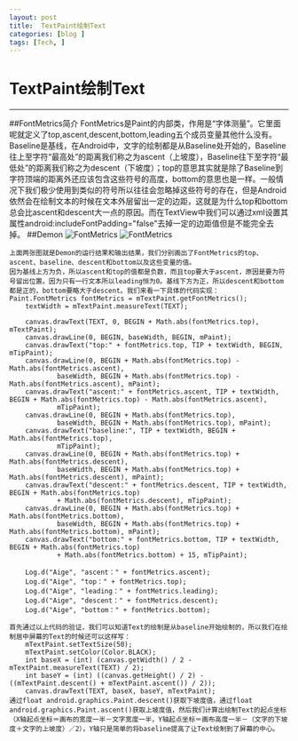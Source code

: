 ```yaml
---
layout: post  
title:  TextPaint绘制Text
categories: [blog ]  
tags: [Tech, ]     
---
```

# TextPaint绘制Text

****
##FontMetrics简介
     FontMetrics是Paint的内部类，作用是“字体测量”。它里面呢就定义了top,ascent,descent,bottom,leading五个成员变量其他什么没有。
     Baseline是基线，在Android中，文字的绘制都是从Baseline处开始的，Baseline往上至字符“最高处”的距离我们称之为ascent（上坡度），Baseline往下至字符“最低处”的距离我们称之为descent（下坡度）；top的意思其实就是除了Baseline到字符顶端的距离外还应该包含这些符号的高度，bottom的意思也是一样。一般情况下我们极少使用到类似的符号所以往往会忽略掉这些符号的存在，但是Android依然会在绘制文本的时候在文本外层留出一定的边距，这就是为什么top和bottom总会比ascent和descent大一点的原因。而在TextView中我们可以通过xml设置其属性android:includeFontPadding="false"去掉一定的边距值但是不能完全去掉。
##Demon
 ![FontMetrics](http://i2.piimg.com/4851/e9666c5f478233fd.png) 
 ![FontMetrics](http://i2.piimg.com/4851/79ec9808bf6e1f3f.png)
 
    上面两张图就是Demon的运行结果和输出结果，我们分别画出了FontMetrics的top、ascent、baseline、descent和bottom以及这些变量的值。
    因为基线上方为负，所以ascent和top的值都是负数，而且top要大于ascent，原因是要为符号留出位置。因为只有一行文本所以leading恒为0。基线下方为正，所以descent和bottom都是正的，bottom要略大于descent。我们来看一下具体的代码实现：
    Paint.FontMetrics fontMetrics = mTextPaint.getFontMetrics();
        textWidth = mTextPaint.measureText(TEXT);

        canvas.drawText(TEXT, 0, BEGIN + Math.abs(fontMetrics.top), mTextPaint);
        canvas.drawLine(0, BEGIN, baseWidth, BEGIN, mPaint);
        canvas.drawText("top:" + fontMetrics.top, TIP + textWidth, BEGIN, mTipPaint);
        canvas.drawLine(0, BEGIN + Math.abs(fontMetrics.top) - Math.abs(fontMetrics.ascent),
                baseWidth, BEGIN + Math.abs(fontMetrics.top) - Math.abs(fontMetrics.ascent), mPaint);
        canvas.drawText("ascent:" + fontMetrics.ascent, TIP + textWidth, BEGIN + Math.abs(fontMetrics.top) - Math.abs(fontMetrics.ascent),
                mTipPaint);
        canvas.drawLine(0, BEGIN + Math.abs(fontMetrics.top),
                baseWidth, BEGIN + Math.abs(fontMetrics.top), mPaint);
        canvas.drawText("baseline:", TIP + textWidth, BEGIN + Math.abs(fontMetrics.top),
                mTipPaint);
        canvas.drawLine(0, BEGIN + Math.abs(fontMetrics.top) + Math.abs(fontMetrics.descent),
                baseWidth, BEGIN + Math.abs(fontMetrics.top) + Math.abs(fontMetrics.descent), mPaint);
        canvas.drawText("descent:" + fontMetrics.descent, TIP + textWidth, BEGIN + Math.abs(fontMetrics.top)
                + Math.abs(fontMetrics.descent), mTipPaint);
        canvas.drawLine(0, BEGIN + Math.abs(fontMetrics.top) + Math.abs(fontMetrics.bottom),
                baseWidth, BEGIN + Math.abs(fontMetrics.top) + Math.abs(fontMetrics.bottom), mPaint);
        canvas.drawText("bottom:" + fontMetrics.bottom, TIP + textWidth, BEGIN + Math.abs(fontMetrics.top)
                + Math.abs(fontMetrics.bottom) + 15, mTipPaint);

        Log.d("Aige", "ascent：" + fontMetrics.ascent);
        Log.d("Aige", "top：" + fontMetrics.top);
        Log.d("Aige", "leading：" + fontMetrics.leading);
        Log.d("Aige", "descent：" + fontMetrics.descent);
        Log.d("Aige", "bottom：" + fontMetrics.bottom);
        
    首先通过以上代码的验证，我们可以知道Text的绘制是从baseline开始绘制的，所以我们在绘制居中屏幕的Text的时候还可以这样写：
        mTextPaint.setTextSize(50);
        mTextPaint.setColor(Color.BLACK);
        int baseX = (int) (canvas.getWidth() / 2 - mTextPaint.measureText(TEXT) / 2);
        int baseY = (int) ((canvas.getHeight() / 2) - ((mTextPaint.descent() + mTextPaint.ascent()) / 2));
        canvas.drawText(TEXT, baseX, baseY, mTextPaint);
    通过float android.graphics.Paint.descent()获取下坡度值，通过float android.graphics.Paint.ascent()获取上坡度值，然后我们计算出绘制Text的起点坐标（X轴起点坐标＝画布的宽度一半－文字宽度一半，Y轴起点坐标＝画布高度一半－（文字的下坡度＋文字的上坡度）／2），Y轴只是简单的将baseline提高了让Text绘制到了屏幕的中心。
